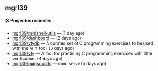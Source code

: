 ## mgrl39 












#### 🛠 Proyectos recientes

- [mgrl39/minishell-utils](https://github.com/mgrl39/minishell-utils) —  (1 day ago)
- [mgrl39/dashboard](https://github.com/mgrl39/dashboard) —  (2 days ago)
- [mgrl39/vfydb](https://github.com/mgrl39/vfydb) — A curated set of C programming exercises to be used with the VFY tool. (3 days ago)
- [mgrl39/vfy](https://github.com/mgrl39/vfy) — A tool for practicing C programming exercises with little verification. (4 days ago)
- [mgrl39/puigsounds](https://github.com/mgrl39/puigsounds) — ionic serve (5 days ago)




